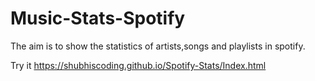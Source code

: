 # Music-Stats-Spotify
The aim is to show the statistics of artists,songs and playlists in spotify.

Try it https://shubhiscoding.github.io/Spotify-Stats/Index.html

